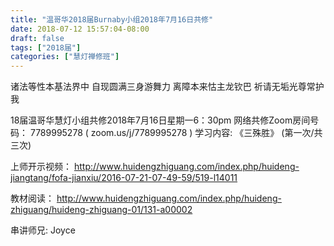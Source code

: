 ```yaml
---
title: "温哥华2018届Burnaby小组2018年7月16日共修"
date: 2018-07-12 15:57:04-08:00
draft: false
tags: ["2018届"]
categories: ["慧灯禅修班"]
---
```

诸法等性本基法界中 自现圆满三身游舞力
离障本来怙主龙钦巴 祈请无垢光尊常护我

18届温哥华慧灯小组共修2018年7月16日星期一6：30pm
网络共修Zoom房间号码： 7789995278 ( zoom.us/j/7789995278 )
学习内容: 《三殊胜》  (第一次/共三次)

上师开示视频： http://www.huidengzhiguang.com/index.php/huideng-jiangtang/fofa-jianxiu/2016-07-21-07-49-59/519-l14011

教材阅读： http://www.huidengzhiguang.com/index.php/huideng-zhiguang/huideng-zhiguang-01/131-a00002

串讲师兄: Joyce

